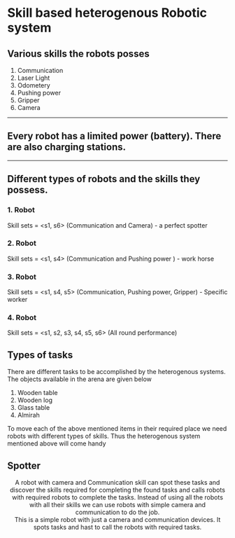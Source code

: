 # Skill based heterogenous Robotic system

## Various skills the robots posses

1. Communication
2. Laser Light
3. Odometery
4. Pushing power
5. Gripper
6. Camera
----
## Every robot has a limited power (battery). There are also charging stations.
----
## Different types of robots and the skills they possess.

### 1. Robot
Skill sets = <s1, s6> (Communication and Camera) - a perfect spotter
### 2. Robot
Skill sets = <s1, s4> (Communication and Pushing power ) - work horse
### 3. Robot
Skill sets = <s1, s4, s5> (Communication, Pushing power, Gripper) - Specific worker
### 4. Robot
Skill sets = <s1, s2, s3, s4, s5, s6> (All round performance)

## Types of tasks
There are different tasks to be accomplished by the heterogenous systems. The objects available in the arena are given below
1. Wooden table
2. Wooden log
3. Glass table
4. Almirah

To move each of the above mentioned items in their required place we need robots with different types of skills. Thus the heterogenous system mentioned above will come handy

## Spotter
<center>
A robot with camera and Communication skill can spot these tasks and discover the skills required for completing the found tasks and calls robots with required robots to complete the tasks. Instead of using all the robots with all their skills we can use robots with simple camera and communication to do the job.</center>

<center>
This is a simple robot with just a camera and communication devices. It spots tasks and hast to call the robots with required tasks.
</center>

<center>
